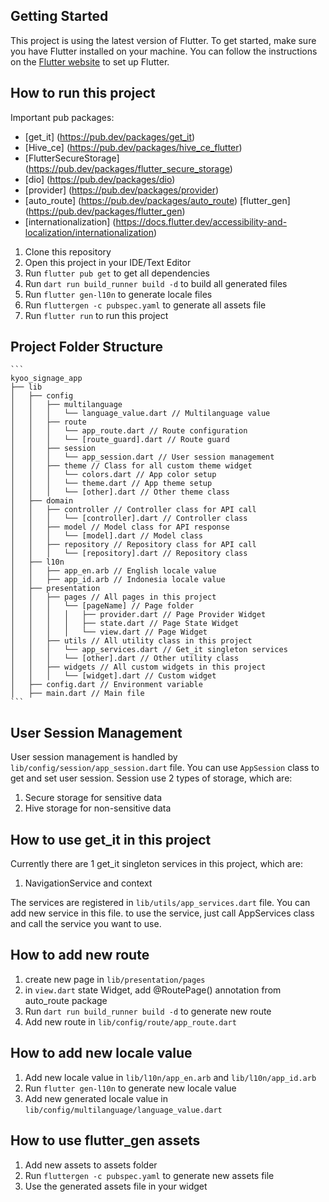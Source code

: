 ## Getting Started

This project is using the latest version of Flutter. To get started, make sure you have Flutter
installed on your machine. You can follow the instructions on
the [Flutter website](https://flutter.dev/docs/get-started/install) to set up Flutter.

## How to run this project

Important pub packages:

- [get_it] (https://pub.dev/packages/get_it)
- [Hive_ce] (https://pub.dev/packages/hive_ce_flutter)
- [FlutterSecureStorage] (https://pub.dev/packages/flutter_secure_storage)
- [dio] (https://pub.dev/packages/dio)
- [provider] (https://pub.dev/packages/provider)
- [auto_route] (https://pub.dev/packages/auto_route)
  [flutter_gen] (https://pub.dev/packages/flutter_gen)
- [internationalization] (https://docs.flutter.dev/accessibility-and-localization/internationalization)


1. Clone this repository
2. Open this project in your IDE/Text Editor
3. Run `flutter pub get` to get all dependencies
4. Run `dart run build_runner build -d` to build all generated files
5. Run `flutter gen-l10n` to generate locale files
6. Run `fluttergen -c pubspec.yaml` to generate all assets file
7. Run `flutter run` to run this project

## Project Folder Structure

    ```
    kyoo_signage_app
    ├── lib
    │   ├── config
    │   │   ├── multilanguage
    │   │   │   └── language_value.dart // Multilanguage value
    │   │   ├── route
    │   │   │   └── app_route.dart // Route configuration
    │   │   │   └── [route_guard].dart // Route guard
    │   │   ├── session
    │   │   │   └── app_session.dart // User session management
    │   │   ├── theme // Class for all custom theme widget
    │   │   │   └── colors.dart // App color setup
    │   │   │   └── theme.dart // App theme setup
    │   │   │   └── [other].dart // Other theme class
    │   ├── domain
    │   │   ├── controller // Controller class for API call
    │   │   │   └── [controller].dart // Controller class
    │   │   ├── model // Model class for API response
    │   │   │   └── [model].dart // Model class
    │   │   ├── repository // Repository class for API call
    │   │   │   └── [repository].dart // Repository class
    │   ├── l10n
    │   │   ├── app_en.arb // English locale value
    │   │   ├── app_id.arb // Indonesia locale value
    │   ├── presentation
    │   │   ├── pages // All pages in this project
    │   │   │   └── [pageName] // Page folder
    │   │   │   │   ├── provider.dart // Page Provider Widget
    │   │   │   │   ├── state.dart // Page State Widget
    │   │   │   │   └── view.dart // Page Widget
    │   │   ├── utils // All utility class in this project
    │   │   │   └── app_services.dart // Get_it singleton services
    │   │   │   └── [other].dart // Other utility class
    │   │   ├── widgets // All custom widgets in this project
    │   │   │   └── [widget].dart // Custom widget
    │   ├── config.dart // Environment variable
    │   ├── main.dart // Main file
    ```

## User Session Management

User session management is handled by `lib/config/session/app_session.dart` file.
You can use `AppSession` class to get and set user session.
Session use 2 types of storage, which are:

1. Secure storage for sensitive data
2. Hive storage for non-sensitive data

## How to use get_it in this project

Currently there are 1 get_it singleton services in this project, which are:

1. NavigationService and context

The services are registered in `lib/utils/app_services.dart` file. You can add new service in this
file.
to use the service, just call AppServices class and call the service you want to use.

## How to add new route

1. create new page in `lib/presentation/pages`
2. in `view.dart` state Widget, add @RoutePage() annotation from auto_route package
3. Run `dart run build_runner build -d` to generate new route
4. Add new route in `lib/config/route/app_route.dart`

## How to add new locale value

1. Add new locale value in `lib/l10n/app_en.arb` and `lib/l10n/app_id.arb`
2. Run `flutter gen-l10n` to generate new locale value
3. Add new generated locale value in `lib/config/multilanguage/language_value.dart`

## How to use flutter_gen assets

1. Add new assets to assets folder
2. Run `fluttergen -c pubspec.yaml` to generate new assets file
3. Use the generated assets file in your widget
